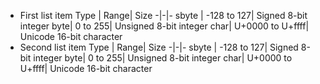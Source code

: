 * First list item
    Type | Range|	Size
    -|-|-
      sbyte |	-128 to 127|	Signed 8-bit integer
 byte|	0 to 255|	Unsigned 8-bit integer
        char|	U+0000 to U+ffff|	Unicode 16-bit character
* Second list item
    Type | Range|	Size
    -|-|-
    sbyte |	-128 to 127|	Signed 8-bit integer
	byte|	0 to 255|	Unsigned 8-bit integer
    char|	U+0000 to U+ffff|	Unicode 16-bit character
